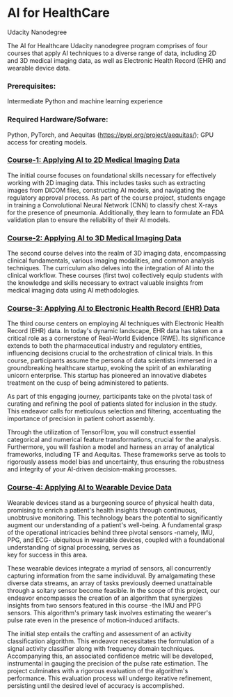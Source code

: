 # AI for HealthCare 
  Udacity Nanodegree

The AI for Healthcare Udacity nanodegree program comprises of four courses that apply AI techniques to 
a diverse range of data, including 2D and 3D medical imaging data, as well as 
Electronic Health Record (EHR) and wearable device data.


### Prerequisites: 
   Intermediate Python and machine learning experience 

### Required Hardware/Sofware: 
   Python, PyTorch, and Aequitas (https://pypi.org/project/aequitas/); GPU access for creating models.

### [Course-1: Applying AI to 2D Medical Imaging Data](Course-1/README.md)

The initial course focuses on foundational skills necessary for effectively working with 2D imaging data. 
This includes tasks such as extracting images from DICOM files, constructing AI models, 
and navigating the regulatory approval process. As part of the course project, students 
engage in training a Convolutional Neural Network (CNN) to classify chest X-rays for the 
presence of pneumonia. Additionally, they learn to formulate an FDA validation plan to ensure the reliability of their AI models.

### [Course-2: Applying AI to 3D Medical Imaging Data](Course-2/README.md)

The second course delves into the realm of 3D imaging data, encompassing clinical fundamentals, various 
imaging modalities, and common analysis techniques. The curriculum also delves into the integration of AI 
into the clinical workflow. These courses (first two) collectively equip students with the knowledge and skills 
necessary to extract valuable insights from medical imaging data using AI methodologies.

### [Course-3: Applying AI to Electronic Health Record (EHR) Data](Course-3/README.md)

The third course centers on employing AI techniques with Electronic Health Record (EHR) data. In 
today's dynamic landscape, EHR data has taken on a critical role as a cornerstone of 
Real-World Evidence (RWE). Its significance extends to both the pharmaceutical industry and 
regulatory entities, influencing decisions crucial to the orchestration of clinical trials. In this course, 
participants assume the persona of data scientists immersed in a groundbreaking healthcare startup, 
evoking the spirit of an exhilarating unicorn enterprise. This startup has pioneered an innovative 
diabetes treatment on the cusp of being administered to patients.

As part of this engaging journey, participants take on the pivotal task of curating and refining the 
pool of patients slated for inclusion in the study. This endeavor calls for meticulous selection and 
filtering, accentuating the importance of precision in patient cohort assembly.

Through the utilization of TensorFlow, you will construct essential categorical and numerical feature 
transformations, crucial for the analysis. Furthermore, you will fashion a model and harness an array 
of analytical frameworks, including TF and Aequitas. These frameworks serve as tools to rigorously 
assess model bias and uncertainty, thus ensuring the robustness and integrity of your AI-driven 
decision-making processes.

### [Course-4: Applying AI to Wearable Device Data](Course-4/README.md) 

Wearable devices stand as a burgeoning source of physical health data, promising to enrich a patient's 
health insights through continuous, unobtrusive monitoring. This technology bears the potential to 
significantly augment our understanding of a patient's well-being. A fundamental grasp of the 
operational intricacies behind three pivotal sensors -namely, IMU, PPG, and ECG- ubiquitous 
in wearable devices, coupled with a foundational understanding of signal processing, serves as  
key for success in this area.

These wearable devices integrate a myriad of sensors, all concurrently capturing information from the 
same individuval. By amalgamating these diverse data streams, an array of tasks previously deemed unattainable
through a soitary sensor become feasible.  In the scope 
of this project, our endeavor encompasses the creation of an algorithm that synergizes insights 
from two sensors featured in this course -the IMU and PPG sensors. This algorithm's primary 
task involves estimating the wearer's pulse rate even in the presence of motion-induced artifacts.

The initial step entails the crafting and assessment of an activity classification algorithm. This endeavor 
necessitates the formulation of a signal activity classifier along with frequency domain techniques. 
Accompanying this, an associated confidence metric will be developed, instrumental in gauging the 
precision of the pulse rate estimation. The project culminates with a rigorous evaluation of 
the algorithm's performance. This evaluation process will undergo iterative refinement, 
persisting until the desired level of accuracy is accomplished.



